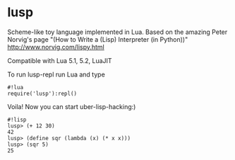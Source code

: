 # lusp
Scheme-like toy language implemented in Lua. Based on the
amazing Peter Norvig's page "(How to Write a (Lisp) Interpreter (in Python))"
http://www.norvig.com/lispy.html

Compatible with Lua 5.1, 5.2, LuaJIT

To run lusp-repl run Lua and type
```
#!lua
require('lusp'):repl()
```

Voila! Now you can start uber-lisp-hacking:)

```
#!lisp
lusp> (+ 12 30)
42
lusp> (define sqr (lambda (x) (* x x)))
lusp> (sqr 5)
25
```
